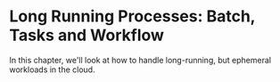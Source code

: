 # Long Running Processes: Batch, Tasks and Workflow

In this chapter, we'll look at how to handle long-running, but ephemeral workloads in the cloud. 
